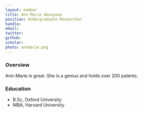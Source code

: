 ```yaml
---
layout: member
title: Ann-Marie Abunyewa
position: Undergraduate Researcher
handle:
email: 
twitter:
github:
scholar:
photo: annmarie.png
---
```


### Overview
Ann-Marie is great. She is a genius and holds over 200 patents.

### Education
 - B.Sc, Oxford University
 - MBA, Harvard University
